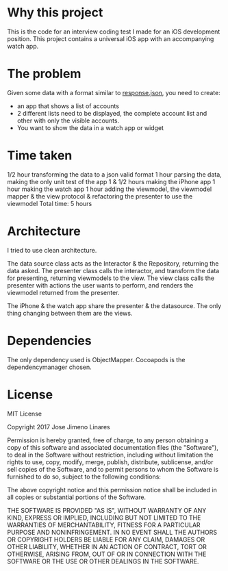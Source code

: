 # Why this project

This is the code for an interview coding test I made for an iOS development position.
This project contains a universal iOS app with an accompanying watch app.

# The problem

Given some data with a format similar to [response.json](/JJLAccountTests/assets/response.json), you need to create:
- an app that shows a list of accounts
- 2 different lists need to be displayed, the complete account list and other with only the visible accounts.
- You want to show the data in a watch app or widget

# Time taken

1/2 hour transforming the data to a json valid format
1 hour parsing the data, making the only unit test of the app
1 & 1/2 hours making the iPhone app
1 hour making the watch app
1 hour adding the viewmodel, the viewmodel mapper & the view protocol & refactoring the presenter to use the viewmodel
Total time: 5 hours

# Architecture

I tried to use clean architecture.

The data source class acts as the Interactor & the Repository, returning the data asked.
The presenter class calls the interactor, and transform the data for presenting, returning viewmodels to the view.
The view class calls the presenter with actions the user wants to perform, and renders the viewmodel returned from the presenter.

The iPhone & the watch app share the presenter & the datasource. The only thing changing between them are the views.

# Dependencies

The only dependency used is ObjectMapper. Cocoapods is the dependencymanager chosen.

# License

MIT License

Copyright 2017 Jose Jimeno Linares

Permission is hereby granted, free of charge, to any person obtaining a copy of this software and associated documentation files (the "Software"), to deal in the Software without restriction, including without limitation the rights to use, copy, modify, merge, publish, distribute, sublicense, and/or sell copies of the Software, and to permit persons to whom the Software is furnished to do so, subject to the following conditions:

The above copyright notice and this permission notice shall be included in all copies or substantial portions of the Software.

THE SOFTWARE IS PROVIDED "AS IS", WITHOUT WARRANTY OF ANY KIND, EXPRESS OR IMPLIED, INCLUDING BUT NOT LIMITED TO THE WARRANTIES OF MERCHANTABILITY, FITNESS FOR A PARTICULAR PURPOSE AND NONINFRINGEMENT. IN NO EVENT SHALL THE AUTHORS OR COPYRIGHT HOLDERS BE LIABLE FOR ANY CLAIM, DAMAGES OR OTHER LIABILITY, WHETHER IN AN ACTION OF CONTRACT, TORT OR OTHERWISE, ARISING FROM, OUT OF OR IN CONNECTION WITH THE SOFTWARE OR THE USE OR OTHER DEALINGS IN THE SOFTWARE.